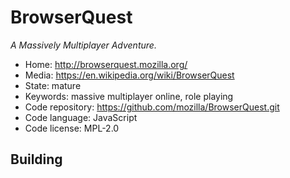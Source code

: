 # BrowserQuest

_A Massively Multiplayer Adventure._

- Home: http://browserquest.mozilla.org/
- Media: https://en.wikipedia.org/wiki/BrowserQuest
- State: mature
- Keywords: massive multiplayer online, role playing
- Code repository: https://github.com/mozilla/BrowserQuest.git
- Code language: JavaScript
- Code license: MPL-2.0

## Building


